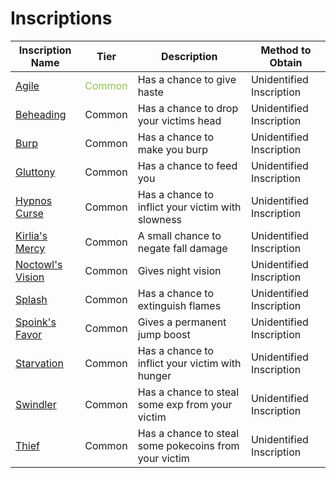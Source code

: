 # Inscriptions

| Inscription Name                    | Tier                                     | Description                                           | Method to Obtain         |
| ----------------------------------- | ---------------------------------------- | ----------------------------------------------------- | ------------------------ |
| [Agile](inscriptions.md)            | <span style="color: #90c253;">Common</span> | Has a chance to give haste                            | Unidentified Inscription |
| [Beheading](inscriptions.md)        | Common                                   | Has a chance to drop your victims head                | Unidentified Inscription |
| [Burp](inscriptions.md)             | Common                                   | Has a chance to make you burp                         | Unidentified Inscription |
| [Gluttony](inscriptions.md)         | Common                                   | Has a chance to feed you                              | Unidentified Inscription |
| [Hypnos Curse](inscriptions.md)     | Common                                   | Has a chance to inflict your victim with slowness     | Unidentified Inscription |
| [Kirlia's Mercy](inscriptions.md)   | Common                                   | A small chance to negate fall damage                  | Unidentified Inscription |
| [Noctowl's Vision](inscriptions.md) | Common                                   | Gives night vision                                    | Unidentified Inscription |
| [Splash](inscriptions.md)           | Common                                   | Has a chance to extinguish flames                     | Unidentified Inscription |
| [Spoink's Favor](inscriptions.md)   | Common                                   | Gives a permanent jump boost                          | Unidentified Inscription |
| [Starvation](inscriptions.md)       | Common                                   | Has a chance to inflict your victim with hunger       | Unidentified Inscription |
| [Swindler](inscriptions.md)         | Common                                   | Has a chance to steal some exp from your victim       | Unidentified Inscription |
| [Thief](inscriptions.md)            | Common                                   | Has a chance to steal some pokecoins from your victim | Unidentified Inscription |
